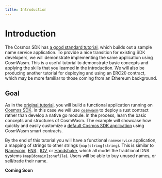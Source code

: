 ```yaml
---
title: Introduction
---
```


# Introduction

The Cosmos SDK has [a good standard tutorial](https://tutorials.cosmos.network/nameservice/tutorial/00-intro.html),
which builds out a sample name service application. To provide a nice transition for existing SDK developers, we will
demonstrate implementing the same application using CosmWasm. This is a useful tutorial to demonstrate basic concepts
and applying the skills that you learned in the introduction. We will also be producing another tutorial for deploying
and using an ERC20 contract, which may be more familiar to those coming from an Ethereum background.

## Goal

As in the [original tutorial](https://tutorials.cosmos.network/nameservice/tutorial/00-intro.html), you will build a
functional application running on [Cosmos SDK](https://github.com/cosmos/cosmos-sdk/). In this case we will
use [`cosmwasm`](https://github.com/CosmWasm/cosmwasm) to deploy a rust contract rather than develop a native go module.
In the process, learn the basic concepts and structures of CosmWasm. The example will showcase how quickly and easily
customize a [default Cosmos SDK application](https://github.com/CosmWasm/wasmd) using CosmWasm smart contracts.

By the end of this tutorial you will have a functional `nameservice` application, a mapping of strings to other
strings (`map[string]string`). This is similar to [Namecoin](https://namecoin.org/), [ENS](https://ens.domains/)
, [IOV](https://iov.one), or [Handshake](https://handshake.org/), which all model the traditional DNS
systems (`map[domain]zonefile`). Users will be able to buy unused names, or sell/trade their name.

**Coming Soon**

